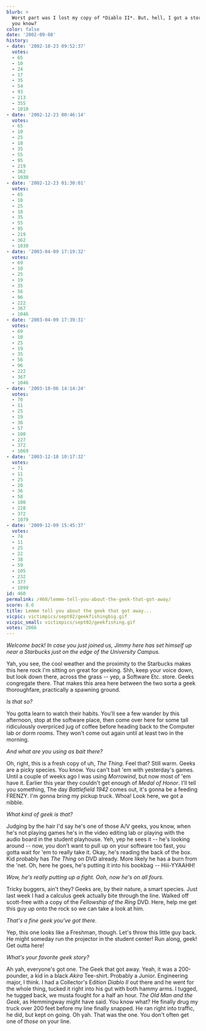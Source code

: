 ```yaml
---
blurb: >
  Worst part was I lost my copy of *Diablo II*. But, hell, I got a story from it,
  you know?
color: false
date: '2002-09-08'
history:
- date: '2002-10-23 09:52:37'
  votes:
  - 65
  - 10
  - 24
  - 17
  - 35
  - 54
  - 93
  - 213
  - 355
  - 1010
- date: '2002-12-23 00:46:14'
  votes:
  - 65
  - 10
  - 25
  - 18
  - 35
  - 55
  - 95
  - 219
  - 362
  - 1030
- date: '2002-12-23 01:30:01'
  votes:
  - 65
  - 10
  - 25
  - 18
  - 35
  - 55
  - 95
  - 219
  - 362
  - 1030
- date: '2003-04-09 17:19:32'
  votes:
  - 69
  - 10
  - 25
  - 19
  - 35
  - 56
  - 96
  - 222
  - 367
  - 1046
- date: '2003-04-09 17:39:31'
  votes:
  - 69
  - 10
  - 25
  - 19
  - 35
  - 56
  - 96
  - 222
  - 367
  - 1046
- date: '2003-10-06 14:14:24'
  votes:
  - 70
  - 11
  - 25
  - 19
  - 36
  - 57
  - 100
  - 227
  - 372
  - 1069
- date: '2003-12-18 10:17:32'
  votes:
  - 71
  - 11
  - 25
  - 20
  - 36
  - 58
  - 100
  - 228
  - 372
  - 1079
- date: '2009-12-09 15:45:37'
  votes:
  - 74
  - 11
  - 25
  - 22
  - 38
  - 59
  - 105
  - 232
  - 377
  - 1099
id: 460
permalink: /460/lemme-tell-you-about-the-geek-that-got-away/
score: 8.6
title: Lemme tell you about the geek that got away...
vicpic: victimpics/sept02/geekfishingbig.gif
vicpic_small: victimpics/sept02/geekfishing.gif
votes: 2066
---
```


*Welcome back! In case you just joined us, Jimmy here has set himself up
near a Starbucks just on the edge of the University Campus.*

Yah, you see, the cool weather and the proximity to the Starbucks makes
this here rock I'm sitting on great for geeking. Shh, keep your voice
down, but look down there, across the grass -- yep, a Software Etc.
store. Geeks congregate there. That makes this area here between the two
sorta a geek thoroughfare, practically a spawning ground.

*Is that so?*

You gotta learn to watch their habits. You'll see a few wander by this
afternoon, stop at the software place, then come over here for some tall
ridiculously overpriced jug of coffee before heading back to the
Computer lab or dorm rooms. They won't come out again until at least two
in the morning.

*And what are you using as bait there?*

Oh, right, this is a fresh copy of uh, *The Thing*. Feel that? Still
warm. Geeks are a picky species. You know. You can't bait 'em with
yesterday's games. Until a couple of weeks ago I was using *Morrowind*,
but now most of 'em have it. Earlier this year they couldn't get enough
of *Medal of Honor*. I'll tell you something, The day *Battlefield 1942*
comes out, it's gonna be a feeding FRENZY. I'm gonna bring my pickup
truck. Whoa! Look here, we got a nibble.

*What kind of geek is that?*

Judging by the hair I'd say he's one of those A/V geeks, you know, when
he's not playing games he's in the video editing lab or playing with the
audio board in the student playhouse. Yeh, yep he sees it -- he's
looking around -- now, you don't want to pull up on your software too
fast, you gotta wait for 'em to really take it. Okay, he's reading the
back of the box. Kid probably has *The Thing* on DVD already. More
likely he has a burn from the 'net. Oh, here he goes, he's putting it
into his bookbag -- Hiii-YYAAHH!

*Wow, he's really putting up a fight. Ooh, now he's on all fours.*

Tricky buggers, ain't they? Geeks are, by their nature, a smart species.
Just last week I had a calculus geek actually bite through the line.
Walked off scott-free with a copy of the *Fellowship of the Ring* DVD.
Here, help me get this guy up onto the rock so we can take a look at
him.

*That's a fine geek you've got there.*

Yep, this one looks like a Freshman, though. Let's throw this little guy
back. He might someday run the projector in the student center! Run
along, geek! Get outta here!

*What's your favorite geek story?*

Ah yah, everyone's got one. The Geek that got away. Yeah, it was a
200-pounder, a kid in a black *Akira* Tee-shirt. Probably a Junior.
Engineering major, I think. I had a Collector's Edition *Diablo II* out
there and he went for the whole thing, tucked it right into his gut with
both hammy arms. I tugged, he tugged back, we musta fought for a half an
hour. *The Old Man and the Geek*, as Hemmingway might have said. You
know what? He finally drug my truck over 200 feet before my line finally
snapped. He ran right into traffic, he did, but kept on going. Oh yah.
That was the one. You don't often get one of *those* on your line.